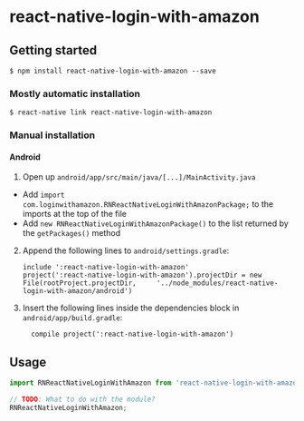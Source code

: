 # react-native-login-with-amazon

## Getting started

`$ npm install react-native-login-with-amazon --save`

### Mostly automatic installation

`$ react-native link react-native-login-with-amazon`

### Manual installation

#### Android

1. Open up `android/app/src/main/java/[...]/MainActivity.java`

- Add `import com.loginwithamazon.RNReactNativeLoginWithAmazonPackage;` to the imports at the top of the file
- Add `new RNReactNativeLoginWithAmazonPackage()` to the list returned by the `getPackages()` method

2. Append the following lines to `android/settings.gradle`:
   ```
   include ':react-native-login-with-amazon'
   project(':react-native-login-with-amazon').projectDir = new File(rootProject.projectDir, 	'../node_modules/react-native-login-with-amazon/android')
   ```
3. Insert the following lines inside the dependencies block in `android/app/build.gradle`:
   ```
     compile project(':react-native-login-with-amazon')
   ```
## Usage

```javascript
import RNReactNativeLoginWithAmazon from 'react-native-login-with-amazon';

// TODO: What to do with the module?
RNReactNativeLoginWithAmazon;
```
